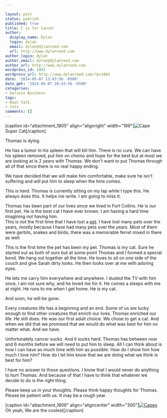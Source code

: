 ```yaml
---

layout: post
status: publish
published: true
title: C is for Cancer
author:
  display_name: Dylan
  login: dylan
  email: dylan@dylanreed.com
  url: http://www.dylanreed.com
author_login: dylan
author_email: dylan@dylanreed.com
author_url: http://www.dylanreed.com
wordpress_id: 1802
wordpress_url: http://www.dylanreed.com/?p=1802
date: '2014-05-07 13:43:56 -0500'
date_gmt: '2014-05-07 20:43:56 -0500'
categories:
- Serious Business
tags:
- Real Talk
- Cats
comments: []
---
```


[caption id="attachment_1805" align="alignright" width="199"]![Cape][1] Super Cat[/caption]

   [1]: http://www.dylanreed.com/wp-content/uploads/2014/05/Cape-199x300.jpg

Thomas is dying.

He has a tumor in his spleen that will kill him. There is no cure. We can have his spleen removed, put him on chemo and hope for the best but at most we are looking at is 2 years with Thomas. We don't want to put Thomas through all of that since there is no real happy ending.

We have decided that we will make him comfortable, make sure he isn't suffering and will put him to sleep when the time comes.

This is hard. Thomas is currently sitting on my lap while I type this. He always does this. It helps me write. I am going to miss it.

Thomas has been part of our lives since we lived in Fort Collins. He is our first pet. He is the best cat I have ever known. I am having a hard time imagining not having him.  
This is not the first time that I have lost a [pet][2]. I have lost many pets over the years, mostly because I have had many pets over the years. Most of them were gerbils, snakes and birds; there was a memorable ferret mixed in there as well.

   [2]: http://www.dylanreed.com/2004/04/17/lucy-is-gone/

This is the first time the pet has been my pet. Thomas is my cat. Sure he started out as both of ours but at some point Thomas and I formed a special bond. We hang out together all the time. He loves to sit on one side of the couch and give Sarah dirty looks. He then looks over at me with adoring eyes.

He lets me carry him everywhere and anywhere. I dusted the TV with him once, I am not sure why, and he loved me for it. He comes a sleeps with me at night. He runs to me when I get home. He is my cat.

And soon, he will be gone.

Every creatures life has a beginning and an end. Some of us are lucky enough to find other creatures that enrich our lives. Thomas enriched our life. He still does. He was our first adult choice. We chose to get a cat. And when we did that we promised that we would do what was best for him no matter what. And we have.

Unfortunately cancer sucks. And it sucks hard. Thomas has between now and 6 months before we will need to put him to sleep. All I can think about is how I can have as much time with him as possible. How do I show him how much I love him? How do I let him know that we are doing what we think is best for him?

I have no answer to those questions. I know that I would never do anything to hurt Thomas. And because of that I have to think that whatever we decide to do is the right thing.

Please keep us in your thoughts. Please think happy thoughts for Thomas. Please be patient with us. It may be a rough year.

[caption id="attachment_1806" align="aligncenter" width="300"][![Capes][3]][4] Oh yeah, We are the coolest[/caption]

   [3]: http://www.dylanreed.com/wp-content/uploads/2014/05/Capes-300x199.jpg
   [4]: http://www.dylanreed.com/wp-content/uploads/2014/05/Capes.jpg

